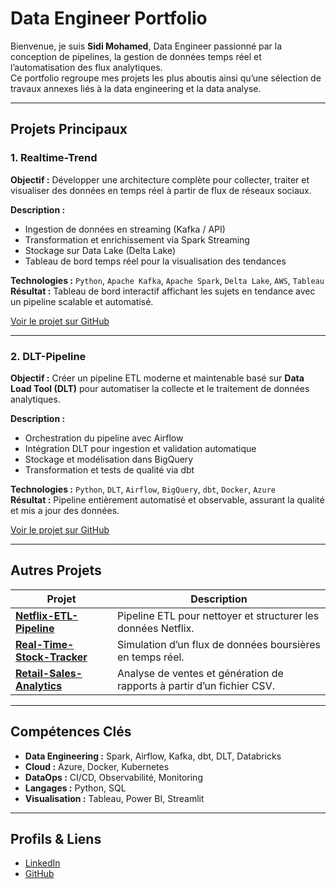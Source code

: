 # Data Engineer Portfolio

Bienvenue, je suis **Sidi Mohamed**, Data Engineer passionné par la conception de pipelines, la gestion de données temps réel et l’automatisation des flux analytiques.  
Ce portfolio regroupe mes projets les plus aboutis ainsi qu’une sélection de travaux annexes liés à la data engineering et la data analyse.

---

##  Projets Principaux

### 1. **Realtime-Trend**
**Objectif :** Développer une architecture complète pour collecter, traiter et visualiser des données en temps réel à partir de flux de réseaux sociaux.  

**Description :**  
- Ingestion de données en streaming (Kafka / API)  
- Transformation et enrichissement via Spark Streaming  
- Stockage sur Data Lake (Delta Lake)  
- Tableau de bord temps réel pour la visualisation des tendances  

**Technologies :** `Python`, `Apache Kafka`, `Apache Spark`, `Delta Lake`, `AWS`, `Tableau`  
**Résultat :** Tableau de bord interactif affichant les sujets en tendance avec un pipeline scalable et automatisé.  

[ Voir le projet sur GitHub](https://github.com/yominax/realtime-trend)

---

### 2. **DLT-Pipeline**
**Objectif :** Créer un pipeline ETL moderne et maintenable basé sur **Data Load Tool (DLT)** pour automatiser la collecte et le traitement de données analytiques.  

**Description :**  
- Orchestration du pipeline avec Airflow  
- Intégration DLT pour ingestion et validation automatique  
- Stockage et modélisation dans BigQuery  
- Transformation et tests de qualité via dbt  

**Technologies :** `Python`, `DLT`, `Airflow`, `BigQuery`, `dbt`, `Docker`, `Azure`  
**Résultat :** Pipeline entièrement automatisé et observable, assurant la qualité et mis a jour des données.  

[ Voir le projet sur GitHub](https://github.com/yominax/dlt-pipeline)

---

##  Autres Projets

| Projet | Description |
|--------|--------------|
| **[Netflix-ETL-Pipeline](https://github.com/yominax/Netflix-Data-Cleaning-ETL)** | Pipeline ETL pour nettoyer et structurer les données Netflix. |
| **[Real-Time-Stock-Tracker](https://github.com/yominax/real-time-stock-tracker)** | Simulation d’un flux de données boursières en temps réel. |
| **[Retail-Sales-Analytics](https://github.com/yominax/retail-sales-analytics)** | Analyse de ventes et génération de rapports à partir d’un fichier CSV. |


---

##  Compétences Clés

- **Data Engineering :** Spark, Airflow, Kafka, dbt, DLT, Databricks 
- **Cloud :** Azure, Docker, Kubernetes  
- **DataOps :** CI/CD, Observabilité, Monitoring  
- **Langages :** Python, SQL  
- **Visualisation :** Tableau, Power BI, Streamlit  

---

##  Profils & Liens

- [ LinkedIn](https://www.linkedin.com/in/sidi-m-412081374/)  
- [ GitHub](https://github.com/yominax)

